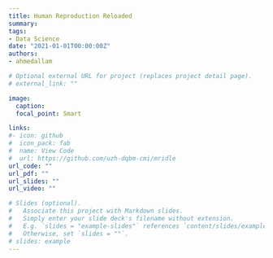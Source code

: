 ```yaml
---
title: Human Reproduction Reloaded
summary: 
tags:
- Data Science
date: "2021-01-01T00:00:00Z"
authors:
- ahmedallam

# Optional external URL for project (replaces project detail page).
# external_link: ""

image:
  caption: 
  focal_point: Smart

links:
#- icon: github
#  icon_pack: fab
#  name: View Code
#  url: https://github.com/uzh-dqbm-cmi/mridle
url_code: ""
url_pdf: ""
url_slides: ""
url_video: ""

# Slides (optional).
#   Associate this project with Markdown slides.
#   Simply enter your slide deck's filename without extension.
#   E.g. `slides = "example-slides"` references `content/slides/example-slides.md`.
#   Otherwise, set `slides = ""`.
# slides: example
---
```


